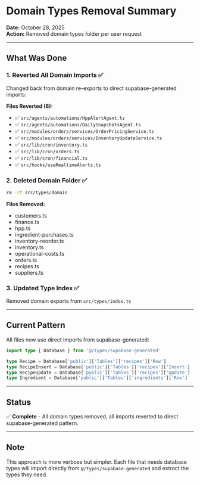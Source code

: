 # Domain Types Removal Summary

**Date:** October 28, 2025  
**Action:** Removed domain types folder per user request

---

## What Was Done

### 1. Reverted All Domain Imports ✅

Changed back from domain re-exports to direct supabase-generated imports:

**Files Reverted (8):**
- ✅ `src/agents/automations/HppAlertAgent.ts`
- ✅ `src/agents/automations/DailySnapshotsAgent.ts`
- ✅ `src/modules/orders/services/OrderPricingService.ts`
- ✅ `src/modules/orders/services/InventoryUpdateService.ts`
- ✅ `src/lib/cron/inventory.ts`
- ✅ `src/lib/cron/orders.ts`
- ✅ `src/lib/cron/financial.ts`
- ✅ `src/hooks/useRealtimeAlerts.ts`

### 2. Deleted Domain Folder ✅

```bash
rm -rf src/types/domain
```

**Files Removed:**
- customers.ts
- finance.ts
- hpp.ts
- ingredient-purchases.ts
- inventory-reorder.ts
- inventory.ts
- operational-costs.ts
- orders.ts
- recipes.ts
- suppliers.ts

### 3. Updated Type Index ✅

Removed domain exports from `src/types/index.ts`

---

## Current Pattern

All files now use direct imports from supabase-generated:

```typescript
import type { Database } from '@/types/supabase-generated'

type Recipe = Database['public']['Tables']['recipes']['Row']
type RecipeInsert = Database['public']['Tables']['recipes']['Insert']
type RecipeUpdate = Database['public']['Tables']['recipes']['Update']
type Ingredient = Database['public']['Tables']['ingredients']['Row']
```

---

## Status

✅ **Complete** - All domain types removed, all imports reverted to direct supabase-generated pattern.

---

## Note

This approach is more verbose but simpler. Each file that needs database types will import directly from `@/types/supabase-generated` and extract the types they need.

